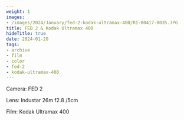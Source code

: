 ```yaml
---
weight: 1
images:
- /images/2024/January/fed-2-kodak-ultramax-400/R1-00417-0035.JPG
title: FED 2 & Kodak Ultramax 400
hideTitle: true
date: 2024-01-20
tags:
- archive
- film
- color
- fed-2
- kodak-ultramax-400
---
```


Camera: FED 2

Lens: Industar 26m f2.8 /5cm

Film: Kodak Ultramax 400